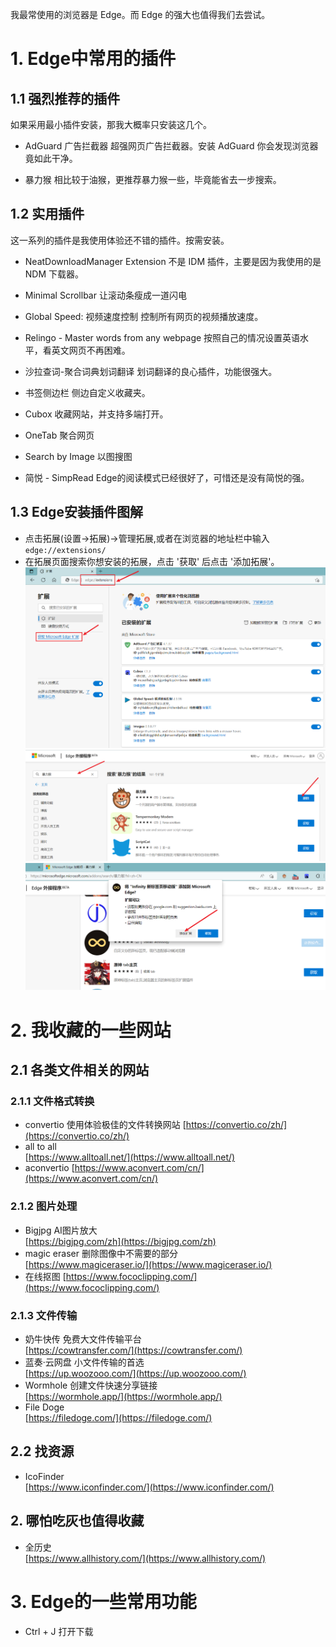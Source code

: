 我最常使用的浏览器是 Edge。而 Edge 的强大也值得我们去尝试。

# 1. Edge中常用的插件
## 1.1 强烈推荐的插件
如果采用最小插件安装，那我大概率只安装这几个。
- AdGuard 广告拦截器
超强网页广告拦截器。安装 AdGuard 你会发现浏览器竟如此干净。

- 暴力猴
相比较于油猴，更推荐暴力猴一些，毕竟能省去一步搜索。

## 1.2 实用插件
这一系列的插件是我使用体验还不错的插件。按需安装。
- NeatDownloadManager Extension
不是 IDM 插件，主要是因为我使用的是 NDM 下载器。

- Minimal Scrollbar
让滚动条瘦成一道闪电

- Global Speed: 视频速度控制
控制所有网页的视频播放速度。

- Relingo - Master words from any webpage
按照自己的情况设置英语水平，看英文网页不再困难。
- 沙拉查词-聚合词典划词翻译
划词翻译的良心插件，功能很强大。

- 书签侧边栏
侧边自定义收藏夹。

- Cubox
收藏网站，并支持多端打开。

- OneTab
聚合网页

- Search by Image
以图搜图

- 简悦 - SimpRead
Edge的阅读模式已经很好了，可惜还是没有简悦的强。

## 1.3 Edge安装插件图解
- 点击拓展(设置->拓展)->管理拓展,或者在浏览器的地址栏中输入 `edge://extensions/`
- 在拓展页面搜索你想安装的拓展，点击 '获取' 后点击 '添加拓展'。
![拓展安装-1](./assets/images/001edgePlugins.png)   
![拓展安装-1](./assets/images/002edgePlugins.png)   
![拓展安装-1](./assets/images/003edgePlugins.png)   

# 2. 我收藏的一些网站
## 2.1 各类文件相关的网站
### 2.1.1 文件格式转换
- convertio 使用体验极佳的文件转换网站
[https://convertio.co/zh/](https://convertio.co/zh/)      
- all to all          
[https://www.alltoall.net/](https://www.alltoall.net/)            
- aconvertio
[https://www.aconvert.com/cn/](https://www.aconvert.com/cn/)

### 2.1.2 图片处理
- Bigjpg AI图片放大             
[https://bigjpg.com/zh](https://bigjpg.com/zh)            
- magic eraser 删除图像中不需要的部分            
[https://www.magiceraser.io/](https://www.magiceraser.io/)             
- 在线抠图
[https://www.fococlipping.com/](https://www.fococlipping.com/)            

### 2.1.3 文件传输        
- 奶牛快传 免费大文件传输平台           
[https://cowtransfer.com/](https://cowtransfer.com/)    
- 蓝奏·云网盘 小文件传输的首选            
[https://up.woozooo.com/](https://up.woozooo.com/)    
- Wormhole 创建文件快速分享链接            
[https://wormhole.app/](https://wormhole.app/)          
- File Doge      
[https://filedoge.com/](https://filedoge.com/)   

## 2.2 找资源
- IcoFinder     
[https://www.iconfinder.com/](https://www.iconfinder.com/)  

## 2. 哪怕吃灰也值得收藏
- 全历史           
[https://www.allhistory.com/](https://www.allhistory.com/)    

# 3. Edge的一些常用功能
- Ctrl + J 打开下载